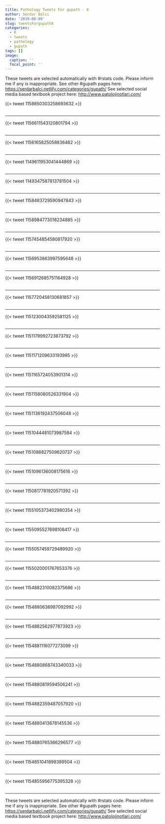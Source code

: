 ```yaml
---
title: Pathology Tweets For gupath - 8
author: Serdar Balci
date: '2019-08-09'
slug: tweetsForgupath8
categories:
  - R
  - tweets
  - pathology
  - gupath
tags: []
image:
  caption: ''
  focal_point: ''
---
```



These tweets are selected automatically with #rstats code. Please inform me if any is inappropriate.
See other #gupath pages here: https://serdarbalci.netlify.com/categories/gupath/ 
See selected social media based textbook project here: http://www.patolojinotlari.com/

{{< tweet 1158850303258693632 >}}
<br>
<br>
<hr>
{{< tweet 1156611543120801794 >}}
<br>
<br>
<hr>
{{< tweet 1156165825058836482 >}}
<br>
<br>
<hr>
{{< tweet 1149611953041444869 >}}
<br>
<br>
<hr>
{{< tweet 1149347587813781504 >}}
<br>
<br>
<hr>
{{< tweet 1158483729590947843 >}}
<br>
<br>
<hr>
{{< tweet 1158984773018234885 >}}
<br>
<br>
<hr>
{{< tweet 1157454854580817920 >}}
<br>
<br>
<hr>
{{< tweet 1156953863997595648 >}}
<br>
<br>
<hr>
{{< tweet 1156912685751164928 >}}
<br>
<br>
<hr>
{{< tweet 1157720458130681857 >}}
<br>
<br>
<hr>
{{< tweet 1151230043592581125 >}}
<br>
<br>
<hr>
{{< tweet 1151179992723873792 >}}
<br>
<br>
<hr>
{{< tweet 1151171209633193985 >}}
<br>
<br>
<hr>
{{< tweet 1151165724053901314 >}}
<br>
<br>
<hr>
{{< tweet 1151158080526331904 >}}
<br>
<br>
<hr>
{{< tweet 1151136192437506048 >}}
<br>
<br>
<hr>
{{< tweet 1151044481073987584 >}}
<br>
<br>
<hr>
{{< tweet 1151086827509620737 >}}
<br>
<br>
<hr>
{{< tweet 1151096136008175616 >}}
<br>
<br>
<hr>
{{< tweet 1150817781920571392 >}}
<br>
<br>
<hr>
{{< tweet 1155105373402980354 >}}
<br>
<br>
<hr>
{{< tweet 1155095527698108417 >}}
<br>
<br>
<hr>
{{< tweet 1155057459729489920 >}}
<br>
<br>
<hr>
{{< tweet 1155020001767653376 >}}
<br>
<br>
<hr>
{{< tweet 1154882310082375686 >}}
<br>
<br>
<hr>
{{< tweet 1154880636987092992 >}}
<br>
<br>
<hr>
{{< tweet 1154882562977873923 >}}
<br>
<br>
<hr>
{{< tweet 1154881116077273099 >}}
<br>
<br>
<hr>
{{< tweet 1154880868743340033 >}}
<br>
<br>
<hr>
{{< tweet 1154880819594506241 >}}
<br>
<br>
<hr>
{{< tweet 1154882359487057920 >}}
<br>
<br>
<hr>
{{< tweet 1154880413678145536 >}}
<br>
<br>
<hr>
{{< tweet 1154880765366296577 >}}
<br>
<br>
<hr>
{{< tweet 1154851041898389504 >}}
<br>
<br>
<hr>
{{< tweet 1154855956775395328 >}}
<br>
<br>
<hr>


These tweets are selected automatically with #rstats code. Please inform me if any is inappropriate.
See other #gupath pages here: https://serdarbalci.netlify.com/categories/gupath/ 
See selected social media based textbook project here: http://www.patolojinotlari.com/
